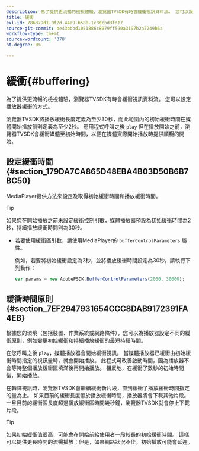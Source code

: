```yaml
---
description: 為了提供更流暢的檢視體驗，瀏覽器TVSDK有時會緩衝視訊資料流。 您可以設定播放器緩衝的方式。
title: 緩衝
exl-id: 786379d1-0f2d-44a9-b580-1c8dcbd3fd17
source-git-commit: be43bbbd1051886c8979ff590a3197b2a7249b6a
workflow-type: tm+mt
source-wordcount: '378'
ht-degree: 0%

---
```


# 緩衝{#buffering}

為了提供更流暢的檢視體驗，瀏覽器TVSDK有時會緩衝視訊資料流。 您可以設定播放器緩衝的方式。

瀏覽器TVSDK將播放緩衝長度定義為至少30秒，而此範圍內的初始緩衝時間在媒體開始播放前則定義為至少2秒。 應用程式呼叫之後 `play` 但在播放開始之前，瀏覽器TVSDK會緩衝媒體至初始時間，以便在媒體實際開始播放時提供順暢的開始。

## 設定緩衝時間 {#section_179DA7CA865D48EBA4B03D50B6B7BC50}

MediaPlayer提供方法來設定及取得初始緩衝時間和播放緩衝時間。

>[!TIP]
>
>如果您在開始播放之前未設定緩衝控制引數，媒體播放器預設為初始緩衝時間為2秒，持續播放緩衝時間則為30秒。

* 若要使用緩衝區引數，請使用MediaPlayer的 `bufferControlParameters` 屬性。

   例如，若要將初始緩衝設定為2秒，並將播放緩衝時間設定為30秒，請執行下列動作：

   ```js
   var params = new AdobePSDK.BufferControlParameters(2000, 30000);
   ```

## 緩衝時間原則 {#section_7EF2947931654CCC8DAB9172391FA4EB}

根據您的環境（包括裝置、作業系統或網路條件），您可以為播放器設定不同的緩衝原則，例如變更初始緩衝和持續播放緩衝的最短持續時間。

在您呼叫之後 `play`，媒體播放器會開始緩衝視訊。 當媒體播放器已緩衝由初始緩衝時間指定的視訊量時，就會開始播放。 此程式可改善啟動時間，因為播放器不會等待整個播放緩衝區填滿後再開始播放。 相反地，在緩衝了數秒的初始時間後，開始播放。

在轉譯視訊時，瀏覽器TVSDK會繼續緩衝新片段，直到緩衝了播放緩衝時間指定的量為止。 如果目前的緩衝長度低於播放緩衝時間，播放器將會下載其他片段。 一旦目前的緩衝區長度超過播放緩衝區時間幾秒鐘，瀏覽器TVSDK就會停止下載片段。

>[!TIP]
>
>如果初始緩衝值很高，可能會在開始前給使用者一段較長的初始緩衝時間。 這樣可以提供更長時間的流暢播放；但是，如果網路狀況不佳，初始播放可能會延遲。
